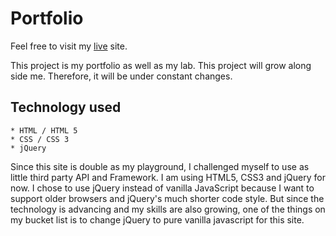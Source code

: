 # Portfolio

Feel free to visit my [live](https://cynwong.github.io/portfolio/) site.

This project is my portfolio as well as my lab. This project will grow along side me. Therefore, it will be under constant changes.

## Technology used

    * HTML / HTML 5
    * CSS / CSS 3
    * jQuery

Since this site is double as my playground,  I challenged myself to use as little third party API and Framework. I am using HTML5, CSS3 and jQuery for now. I chose to use jQuery instead of vanilla JavaScript because I want to support older browsers and jQuery's much shorter code style. But since the technology is advancing and my skills are also growing, one of the things on my bucket list is to change jQuery to pure vanilla javascript for this site.
